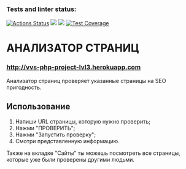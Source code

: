 ### Tests and linter status:
[![Actions Status](https://github.com/Valentina-Vasileva/php-project-lvl3/workflows/hexlet-check/badge.svg)](https://github.com/Valentina-Vasileva/php-project-lvl3/actions)
![](https://github.com/Valentina-Vasileva/php-project-lvl3/workflows/Tests%20and%20linter/badge.svg)
<a href="https://codeclimate.com/github/Valentina-Vasileva/php-project-lvl3/maintainability"><img src="https://api.codeclimate.com/v1/badges/aac8c9eed73342cf6ee4/maintainability" /></a>
[![Test Coverage](https://api.codeclimate.com/v1/badges/aac8c9eed73342cf6ee4/test_coverage)](https://codeclimate.com/github/Valentina-Vasileva/php-project-lvl3/test_coverage)

АНАЛИЗАТОР СТРАНИЦ
==================
### http://vvs-php-project-lvl3.herokuapp.com
Анализатор страниц проверяет указанные страницы на SEO пригодность.

Использование
-------------
1. Напиши URL страницы, которую нужно проверить;
2. Нажми "ПРОВЕРИТЬ";
3. Нажми "Запустить проверку";
3. Смотри представленную информацию.

Также на вкладке "Сайты" ты можешь посмотреть все страницы, которые уже были проверены другими людьми.